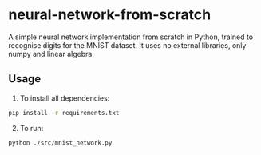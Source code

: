 # neural-network-from-scratch
A simple neural network implementation from scratch in Python, trained to recognise digits for the MNIST dataset. It uses no external libraries, only numpy and linear algebra. 

## Usage
1. To install all dependencies: 
```bash
pip install -r requirements.txt
```
2. To run:
```
python ./src/mnist_network.py
```
